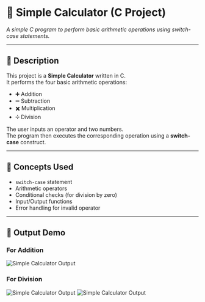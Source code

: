 # 🧮 Simple Calculator (C Project)

*A simple C program to perform basic arithmetic operations using switch-case statements.*

---

## 📘 Description
This project is a **Simple Calculator** written in C.  
It performs the four basic arithmetic operations:
- ➕ Addition  
- ➖ Subtraction  
- ✖️ Multiplication  
- ➗ Division  

The user inputs an operator and two numbers.  
The program then executes the corresponding operation using a **switch-case** construct.

---

## 🧠 Concepts Used
- `switch-case` statement  
- Arithmetic operators  
- Conditional checks (for division by zero)  
- Input/Output functions  
- Error handling for invalid operator

---
## 🎥 Output Demo
### For Addition
![Simple Calculator Output](https://s4.ezgif.com/tmp/ezgif-428e59cde1074c.gif)

### For Division
![Simple Calculator Output](https://s4.ezgif.com/tmp/ezgif-42e9e520bee582.gif)
![Simple Calculator Output](https://s4.ezgif.com/tmp/ezgif-4e62ca34681a44.gif)